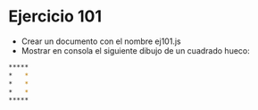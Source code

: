 # Ejercicio 101

* Crear un documento con el nombre ej101.js
* Mostrar en consola el siguiente dibujo de un cuadrado hueco:

```bash
*****
*   *
*   *
*   *
*****
```